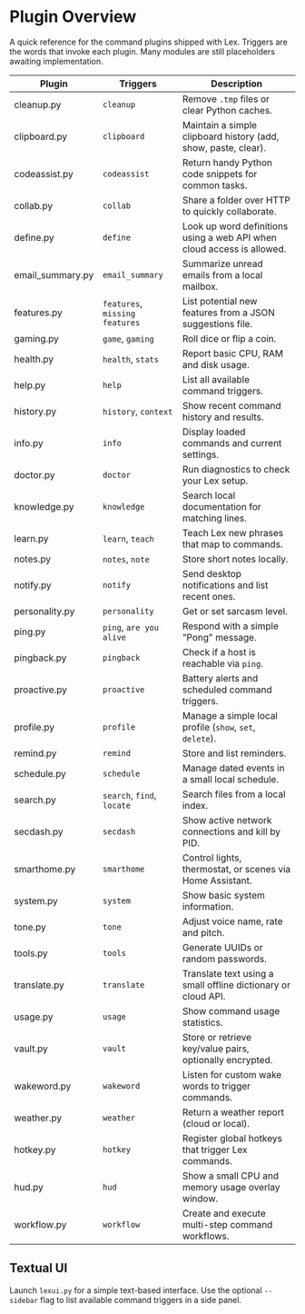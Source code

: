 # Plugin Overview

A quick reference for the command plugins shipped with Lex. Triggers are the words
that invoke each plugin. Many modules are still placeholders awaiting
implementation.

| Plugin | Triggers | Description |
|-------|----------|-------------|
| cleanup.py | `cleanup` | Remove `.tmp` files or clear Python caches. |
| clipboard.py | `clipboard` | Maintain a simple clipboard history (add, show, paste, clear). |
| codeassist.py | `codeassist` | Return handy Python code snippets for common tasks. |
| collab.py | `collab` | Share a folder over HTTP to quickly collaborate. |
| define.py | `define` | Look up word definitions using a web API when cloud access is allowed. |
| email_summary.py | `email_summary` | Summarize unread emails from a local mailbox. |
| features.py | `features`, `missing features` | List potential new features from a JSON suggestions file. |
| gaming.py | `game`, `gaming` | Roll dice or flip a coin. |
| health.py | `health`, `stats` | Report basic CPU, RAM and disk usage. |
| help.py | `help` | List all available command triggers. |
| history.py | `history`, `context` | Show recent command history and results. |
| info.py | `info` | Display loaded commands and current settings. |
| doctor.py | `doctor` | Run diagnostics to check your Lex setup. |
| knowledge.py | `knowledge` | Search local documentation for matching lines. |
| learn.py | `learn`, `teach` | Teach Lex new phrases that map to commands. |
| notes.py | `notes`, `note` | Store short notes locally. |
| notify.py | `notify` | Send desktop notifications and list recent ones. |
| personality.py | `personality` | Get or set sarcasm level. |
| ping.py | `ping`, `are you alive` | Respond with a simple "Pong" message. |
| pingback.py | `pingback` | Check if a host is reachable via `ping`. |
| proactive.py | `proactive` | Battery alerts and scheduled command triggers. |
| profile.py | `profile` | Manage a simple local profile (`show`, `set`, `delete`). |
| remind.py | `remind` | Store and list reminders. |
| schedule.py | `schedule` | Manage dated events in a small local schedule. |
| search.py | `search`, `find`, `locate` | Search files from a local index. |
| secdash.py | `secdash` | Show active network connections and kill by PID. |
| smarthome.py | `smarthome` | Control lights, thermostat, or scenes via Home Assistant. |
| system.py | `system` | Show basic system information. |
| tone.py | `tone` | Adjust voice name, rate and pitch. |
| tools.py | `tools` | Generate UUIDs or random passwords. |
| translate.py | `translate` | Translate text using a small offline dictionary or cloud API. |
| usage.py | `usage` | Show command usage statistics. |
| vault.py | `vault` | Store or retrieve key/value pairs, optionally encrypted. |
| wakeword.py | `wakeword` | Listen for custom wake words to trigger commands. |
| weather.py | `weather` | Return a weather report (cloud or local). |
| hotkey.py | `hotkey` | Register global hotkeys that trigger Lex commands. |
| hud.py | `hud` | Show a small CPU and memory usage overlay window. |
| workflow.py | `workflow` | Create and execute multi-step command workflows. |

## Textual UI

Launch `lexui.py` for a simple text-based interface. Use the optional
`--sidebar` flag to list available command triggers in a side panel.

